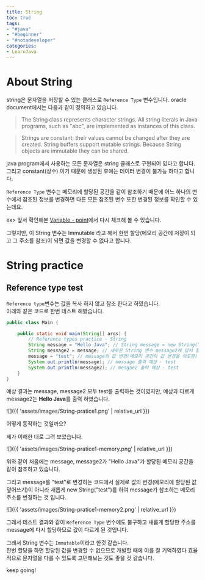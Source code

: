 ```yaml
---
title: String
toc: true
tags:
- "#java"
- "#beginner"
- "#notadeveloper"
categories:
- LearnJava
---
```


# About String
string은 문자열을 저장할 수 있는 클래스로 `Reference Type` 변수입니다. 
oracle document에서는 다음과 같이 정의하고 있습니다. 

> The String class represents character strings. All string literals in Java programs, such as "abc", are implemented as instances of this class.

> Strings are constant; their values cannot be changed after they are created. String buffers support mutable strings. Because String objects are immutable they can be shared.

java program에서 사용하는 모든 문자열은 string 클래스로 구현되어 있다고 합니다.   
그리고 constant(상수) 이기 때문에 생성된 후에는 데이터 변경이 불가능 하다고 합니다. 

`Reference Type` 변수는 메모리에 할당된 공간을 같이 참조하기 때문에 어느 하나의 변수에서 참조된 정보를 변경하면 다른 모든 참조된 변수 또한 변경된 정보를 확인할 수 있는데요. 

ex> 앞서 확인해본 [Variable - point](https://scott-park.github.io/learnjava/variables/#2-4-reference-types-2)에서 다시 체크해 볼 수 있습니다. 

그렇지만, 이 String 변수는 Immutable 라고 해서 한번 할당(메모리 공간에 저장이 되고 그 주소를 참조)이 되면 값을 변경할 수 없다고 합니다. 


# String practice
## Reference type test 
`Reference type`변수는 값을 복사 하지 않고 참조 한다고 하였습니다.   
아래와 같은 코드로 한번 테스트 해봤습니다. 

```java
public class Main {

    public static void main(String[] args) {
        // Reference types practice - String
        String message = "Hello Java"; // String message = new String("Hello Java");와 동일합니다.
        String message2 = message; // 새로운 String 변수 message2에 앞서 할당한 message를 참조(복사 X, 같은 메모리 공간을 참조)
        message = "test"; // message의 값 변경(메모리 공간의 값 변경을 의도함)
        System.out.println(message); // message 출력 예상 - test
        System.out.println(message2); // mesgae2 출력 예상 - test
    }
}
```

예상 결과는 message, message2 모두 test를 출력하는 것이였지만, 예상과 다르게 message2는 **Hello Java**를 출력 하였습니다. 

![]({{ 'assets/images/String-pratice1.png' | relative_url }})

어떻게 동작하는 것일까요?

제가 이해한 대로 그려 보았습니다. 

![]({{ 'assets/images/String-pratice1-memory.png' | relative_url }})

위와 같이 처음에는 message, message2가 "Hello Java"가 할당된 메모리 공간을 같이 참조하고 있습니다. 

그리고 message를 "test"로 변경하는 코드에서 실제로 값의 변경(메모리에 할당된 값 덮어쓰기)이 아니라 새롭게 new String("test")를 하여 message가 참조하는 메모리 주소를 변경하는 것 입니다.

![]({{ 'assets/images/String-pratice1-memory2.png' | relative_url }})

그래서 테스트 결과와 같이 `Reference Type` 변수에도 불구하고 새롭게 할당한 주소를 message에 다시 할당하므로 값이 다르게 된 것입니다. 

그래서 String 변수는 `Immutable`이라고 한것 같습니다.   
한번 할당을 하면 할당된 값을 변경할 수 없으므로 개발할 때에 이를 잘 기억하였다 효율적으로 문자열을 다룰 수 있도록 고민해보는 것도 좋을 것 같습니다. 

keep going!
